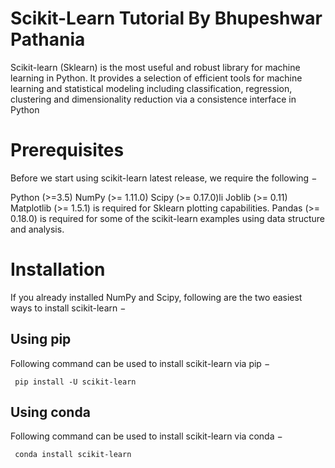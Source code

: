# Scikit-Learn Tutorial By Bhupeshwar Pathania
Scikit-learn (Sklearn) is the most useful and robust library for machine learning in Python. It provides a selection of efficient tools for machine learning and statistical modeling including classification, regression, clustering and dimensionality reduction via a consistence interface in Python

# Prerequisites
Before we start using scikit-learn latest release, we require the following −

Python (>=3.5)
NumPy (>= 1.11.0)
Scipy (>= 0.17.0)li
Joblib (>= 0.11)
Matplotlib (>= 1.5.1) is required for Sklearn plotting capabilities.
Pandas (>= 0.18.0) is required for some of the scikit-learn examples using data structure and analysis.

# Installation

If you already installed NumPy and Scipy, following are the two easiest ways to install scikit-learn −

## Using pip

Following command can be used to install scikit-learn via pip −

<code> pip install -U scikit-learn </code>

## Using conda

Following command can be used to install scikit-learn via conda −

<code> conda install scikit-learn </code>
